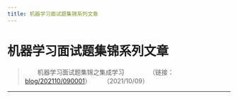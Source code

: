 ```yaml
---
title: 机器学习面试题集锦系列文章
---
```


# 机器学习面试题集锦系列文章

<script type="text/javascript" src="/include/head.js"></script>

> &emsp;&emsp;机器学习面试题集锦之集成学习&emsp;&emsp;&emsp;&emsp;（链接：<a href="https://www.dywan.xyz/blog/202110/090001">blog/202110/090001</a>）&emsp;&emsp;（2021/10/09）

---

<script type="text/javascript" src="/include/tail.js"></script>
